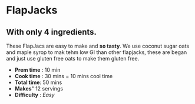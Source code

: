 # FlapJacks

## With only 4 ingredients.

These FlapJacs are easy to make and **so tasty**. We use coconut sugar oats and maple syrop to mak tehm low GI than other flapjacks, these are began and just use gluten free oats to make them gluten free.
 
* **Prem time** : 10 min
* **Cook time** : 30 mins = 10 mins cool time
* **Total time**: 50 mins
* **Makes**" 12 servings
* **Difficulty** : _Easy_

